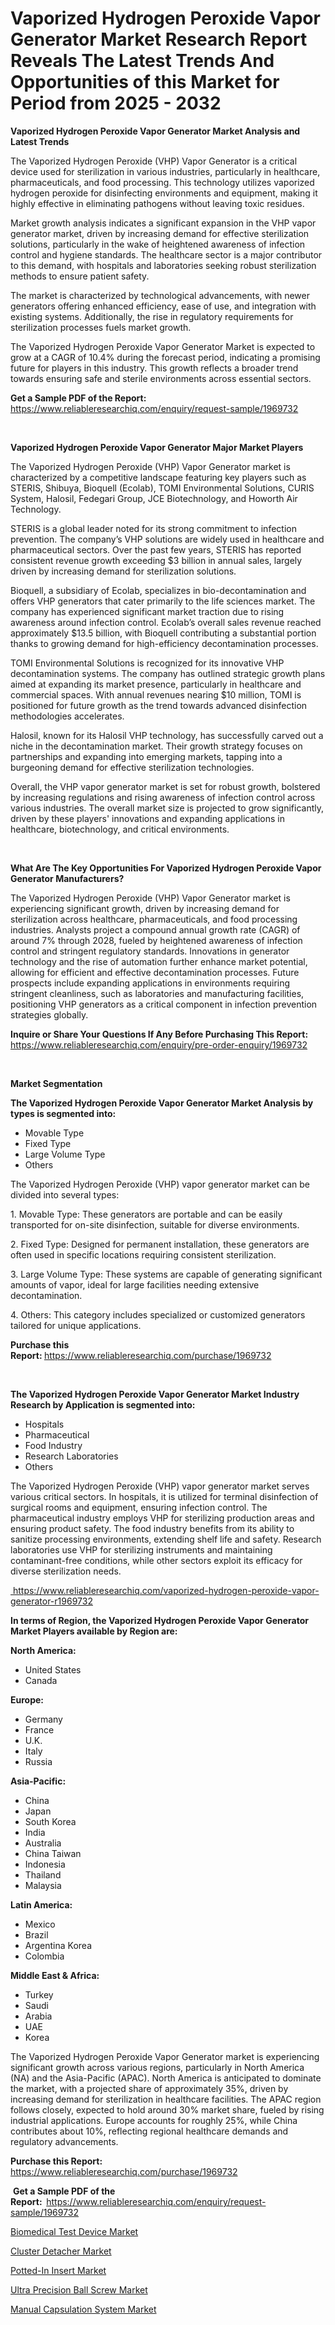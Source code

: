 <p><h1>Vaporized Hydrogen Peroxide Vapor Generator Market Research Report Reveals The Latest Trends And Opportunities of this Market for Period from 2025 - 2032</h1></p><p><strong>Vaporized Hydrogen Peroxide Vapor Generator Market Analysis and Latest Trends</strong></p>
<p><p>The Vaporized Hydrogen Peroxide (VHP) Vapor Generator is a critical device used for sterilization in various industries, particularly in healthcare, pharmaceuticals, and food processing. This technology utilizes vaporized hydrogen peroxide for disinfecting environments and equipment, making it highly effective in eliminating pathogens without leaving toxic residues. </p><p>Market growth analysis indicates a significant expansion in the VHP vapor generator market, driven by increasing demand for effective sterilization solutions, particularly in the wake of heightened awareness of infection control and hygiene standards. The healthcare sector is a major contributor to this demand, with hospitals and laboratories seeking robust sterilization methods to ensure patient safety.</p><p>The market is characterized by technological advancements, with newer generators offering enhanced efficiency, ease of use, and integration with existing systems. Additionally, the rise in regulatory requirements for sterilization processes fuels market growth. </p><p>The Vaporized Hydrogen Peroxide Vapor Generator Market is expected to grow at a CAGR of 10.4% during the forecast period, indicating a promising future for players in this industry. This growth reflects a broader trend towards ensuring safe and sterile environments across essential sectors.</p></p>
<p><strong>Get a Sample PDF of the Report:&nbsp;</strong> <a href="https://www.reliableresearchiq.com/enquiry/request-sample/1969732?utm_campaign=1896&utm_medium=2&utm_source=Github&utm_content=ia&utm_term=02032025&utm_id=vaporized-hydrogen-peroxide-vapor-generator">https://www.reliableresearchiq.com/enquiry/request-sample/1969732</a></p>
<p>&nbsp;</p>
<p><strong>Vaporized Hydrogen Peroxide Vapor Generator Major Market Players</strong></p>
<p><p>The Vaporized Hydrogen Peroxide (VHP) Vapor Generator market is characterized by a competitive landscape featuring key players such as STERIS, Shibuya, Bioquell (Ecolab), TOMI Environmental Solutions, CURIS System, Halosil, Fedegari Group, JCE Biotechnology, and Howorth Air Technology. </p><p>STERIS is a global leader noted for its strong commitment to infection prevention. The company’s VHP solutions are widely used in healthcare and pharmaceutical sectors. Over the past few years, STERIS has reported consistent revenue growth exceeding $3 billion in annual sales, largely driven by increasing demand for sterilization solutions.</p><p>Bioquell, a subsidiary of Ecolab, specializes in bio-decontamination and offers VHP generators that cater primarily to the life sciences market. The company has experienced significant market traction due to rising awareness around infection control. Ecolab’s overall sales revenue reached approximately $13.5 billion, with Bioquell contributing a substantial portion thanks to growing demand for high-efficiency decontamination processes.</p><p>TOMI Environmental Solutions is recognized for its innovative VHP decontamination systems. The company has outlined strategic growth plans aimed at expanding its market presence, particularly in healthcare and commercial spaces. With annual revenues nearing $10 million, TOMI is positioned for future growth as the trend towards advanced disinfection methodologies accelerates.</p><p>Halosil, known for its Halosil VHP technology, has successfully carved out a niche in the decontamination market. Their growth strategy focuses on partnerships and expanding into emerging markets, tapping into a burgeoning demand for effective sterilization technologies.</p><p>Overall, the VHP vapor generator market is set for robust growth, bolstered by increasing regulations and rising awareness of infection control across various industries. The overall market size is projected to grow significantly, driven by these players' innovations and expanding applications in healthcare, biotechnology, and critical environments.</p></p>
<p>&nbsp;</p>
<p><strong>What Are The Key Opportunities For Vaporized Hydrogen Peroxide Vapor Generator Manufacturers?</strong></p>
<p><p>The Vaporized Hydrogen Peroxide (VHP) Vapor Generator market is experiencing significant growth, driven by increasing demand for sterilization across healthcare, pharmaceuticals, and food processing industries. Analysts project a compound annual growth rate (CAGR) of around 7% through 2028, fueled by heightened awareness of infection control and stringent regulatory standards. Innovations in generator technology and the rise of automation further enhance market potential, allowing for efficient and effective decontamination processes. Future prospects include expanding applications in environments requiring stringent cleanliness, such as laboratories and manufacturing facilities, positioning VHP generators as a critical component in infection prevention strategies globally.</p></p>
<p><strong>Inquire or Share Your Questions If Any Before Purchasing This Report:</strong> <a href="https://www.reliableresearchiq.com/enquiry/pre-order-enquiry/1969732?utm_campaign=1896&utm_medium=2&utm_source=Github&utm_content=ia&utm_term=02032025&utm_id=vaporized-hydrogen-peroxide-vapor-generator">https://www.reliableresearchiq.com/enquiry/pre-order-enquiry/1969732</a></p>
<p>&nbsp;</p>
<p><strong>Market Segmentation</strong></p>
<p><strong>The Vaporized Hydrogen Peroxide Vapor Generator Market Analysis by types is segmented into:</strong></p>
<p><ul><li>Movable Type</li><li>Fixed Type</li><li>Large Volume Type</li><li>Others</li></ul></p>
<p><p>The Vaporized Hydrogen Peroxide (VHP) vapor generator market can be divided into several types: </p><p>1. Movable Type: These generators are portable and can be easily transported for on-site disinfection, suitable for diverse environments. </p><p>2. Fixed Type: Designed for permanent installation, these generators are often used in specific locations requiring consistent sterilization. </p><p>3. Large Volume Type: These systems are capable of generating significant amounts of vapor, ideal for large facilities needing extensive decontamination. </p><p>4. Others: This category includes specialized or customized generators tailored for unique applications.</p></p>
<p><strong>Purchase this Report:&nbsp;</strong><a href="https://www.reliableresearchiq.com/purchase/1969732?utm_campaign=1896&utm_medium=2&utm_source=Github&utm_content=ia&utm_term=02032025&utm_id=vaporized-hydrogen-peroxide-vapor-generator">https://www.reliableresearchiq.com/purchase/1969732</a></p>
<p>&nbsp;</p>
<p><strong>The Vaporized Hydrogen Peroxide Vapor Generator Market Industry Research by Application is segmented into:</strong></p>
<p><ul><li>Hospitals</li><li>Pharmaceutical</li><li>Food Industry</li><li>Research Laboratories</li><li>Others</li></ul></p>
<p><p>The Vaporized Hydrogen Peroxide (VHP) vapor generator market serves various critical sectors. In hospitals, it is utilized for terminal disinfection of surgical rooms and equipment, ensuring infection control. The pharmaceutical industry employs VHP for sterilizing production areas and ensuring product safety. The food industry benefits from its ability to sanitize processing environments, extending shelf life and safety. Research laboratories use VHP for sterilizing instruments and maintaining contaminant-free conditions, while other sectors exploit its efficacy for diverse sterilization needs.</p></p>
<p><a href="https://www.reliableresearchiq.com/vaporized-hydrogen-peroxide-vapor-generator-r1969732?utm_campaign=1896&utm_medium=2&utm_source=Github&utm_content=ia&utm_term=02032025&utm_id=vaporized-hydrogen-peroxide-vapor-generator">&nbsp;https://www.reliableresearchiq.com/vaporized-hydrogen-peroxide-vapor-generator-r1969732</a></p>
<p><strong>In terms of Region, the Vaporized Hydrogen Peroxide Vapor Generator Market Players available by Region are:</strong></p>
<p>
    <p> <strong> North America: </strong>
        <ul>
            <li>United States</li>
            <li>Canada</li>
        </ul>
        </p> 
    <p> <strong> Europe: </strong>
        <ul>
            <li>Germany</li>
            <li>France</li>
            <li>U.K.</li>
            <li>Italy</li>
            <li>Russia</li>
        </ul>
        </p> 
    <p> <strong> Asia-Pacific: </strong>
        <ul>
            <li>China</li>
            <li>Japan</li>
            <li>South Korea</li>
            <li>India</li>
            <li>Australia</li>
            <li>China Taiwan</li>
            <li>Indonesia</li>
            <li>Thailand</li>
            <li>Malaysia</li>
        </ul>
        </p> 
    <p> <strong> Latin America: </strong>
        <ul>
            <li>Mexico</li>
            <li>Brazil</li>
            <li>Argentina Korea</li>
            <li>Colombia</li>
        </ul>
        </p> 
    <p> <strong> Middle East & Africa: </strong>
        <ul>
            <li>Turkey</li>
            <li>Saudi</li>
            <li>Arabia</li>
            <li>UAE</li>
            <li>Korea</li>
        </ul>
    </p>
    </p>
<p><p>The Vaporized Hydrogen Peroxide Vapor Generator market is experiencing significant growth across various regions, particularly in North America (NA) and the Asia-Pacific (APAC). North America is anticipated to dominate the market, with a projected share of approximately 35%, driven by increasing demand for sterilization in healthcare facilities. The APAC region follows closely, expected to hold around 30% market share, fueled by rising industrial applications. Europe accounts for roughly 25%, while China contributes about 10%, reflecting regional healthcare demands and regulatory advancements.</p></p>
<p><strong>Purchase this Report: </strong><a href="https://www.reliableresearchiq.com/purchase/1969732?utm_campaign=1896&utm_medium=2&utm_source=Github&utm_content=ia&utm_term=02032025&utm_id=vaporized-hydrogen-peroxide-vapor-generator">https://www.reliableresearchiq.com/purchase/1969732</a></p>
<p>&nbsp;<strong>Get a Sample PDF of the Report:&nbsp;&nbsp;</strong><a href="https://www.reliableresearchiq.com/enquiry/request-sample/1969732?utm_campaign=1896&utm_medium=2&utm_source=Github&utm_content=ia&utm_term=02032025&utm_id=vaporized-hydrogen-peroxide-vapor-generator">https://www.reliableresearchiq.com/enquiry/request-sample/1969732</a></p>
<p><strong></strong></p>
<p><p><a href="https://github.com/fulceclubbs2/Market-Research-Report-List-1/blob/main/biomedical-test-device-market.md?utm_campaign=1896&utm_medium=2&utm_source=Github&utm_content=ia&utm_term=02032025&utm_id=vaporized-hydrogen-peroxide-vapor-generator">Biomedical Test Device Market</a></p><p><a href="https://github.com/nagateyisu29/Market-Research-Report-List-1/blob/main/cluster-detacher-market.md?utm_campaign=1896&utm_medium=2&utm_source=Github&utm_content=ia&utm_term=02032025&utm_id=vaporized-hydrogen-peroxide-vapor-generator">Cluster Detacher Market</a></p><p><a href="https://github.com/rokiahgrendy/Market-Research-Report-List-1/blob/main/potted-in-insert-market.md?utm_campaign=1896&utm_medium=2&utm_source=Github&utm_content=ia&utm_term=02032025&utm_id=vaporized-hydrogen-peroxide-vapor-generator">Potted-In Insert Market</a></p><p><a href="https://github.com/steegwajma22/Market-Research-Report-List-1/blob/main/ultra-precision-ball-screw-market.md?utm_campaign=1896&utm_medium=2&utm_source=Github&utm_content=ia&utm_term=02032025&utm_id=vaporized-hydrogen-peroxide-vapor-generator">Ultra Precision Ball Screw Market</a></p><p><a href="https://github.com/kaniselway4c/Market-Research-Report-List-1/blob/main/manual-capsulation-system-market.md?utm_campaign=1896&utm_medium=2&utm_source=Github&utm_content=ia&utm_term=02032025&utm_id=vaporized-hydrogen-peroxide-vapor-generator">Manual Capsulation System Market</a></p></p>